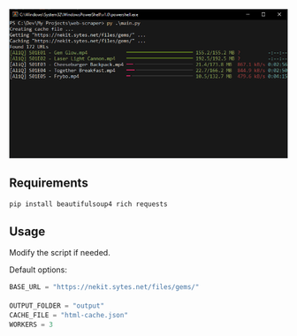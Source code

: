 <img src=".github/screenshot.png" width="550" />

## Requirements
```
pip install beautifulsoup4 rich requests
```

## Usage
Modify the script if needed.

Default options:
```py
BASE_URL = "https://nekit.sytes.net/files/gems/"

OUTPUT_FOLDER = "output"
CACHE_FILE = "html-cache.json"
WORKERS = 3
```
